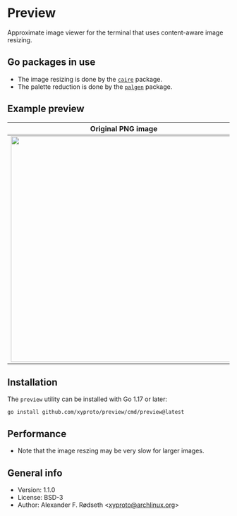 # Preview

Approximate image viewer for the terminal that uses content-aware image resizing.

## Go packages in use

* The image resizing is done by the [`caire`](https://github.com/esimov/caire) package.
* The palette reduction is done by the [`palgen`](https://github.com/xyproto/palgen) package.

## Example preview

| Original PNG image                    | In a VT100 compatible terminal emulator, using 16 colors |
|---------------------------------------|----------------------------------------------------------|
| <img src=img/grumpycat.png width=512> |            <img src=img/grumpycat16colors.png width=512> |

## Installation

The `preview` utility can be installed with Go 1.17 or later:

    go install github.com/xyproto/preview/cmd/preview@latest

## Performance

* Note that the image reszing may be very slow for larger images.

## General info

* Version: 1.1.0
* License: BSD-3
* Author: Alexander F. Rødseth &lt;xyproto@archlinux.org&gt;
